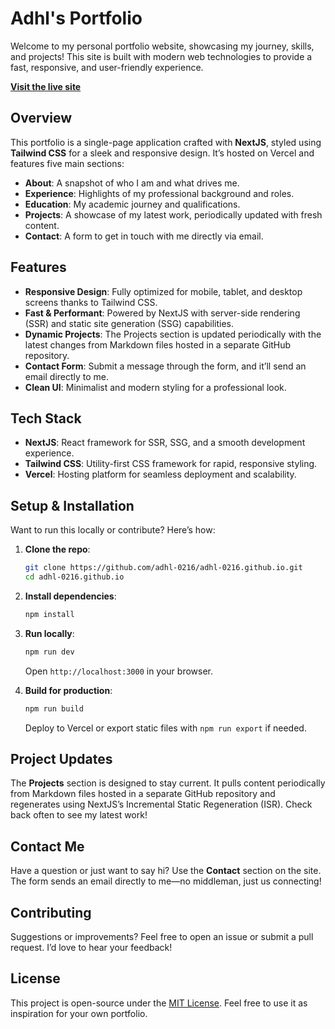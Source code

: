 # Adhl's Portfolio

Welcome to my personal portfolio website, showcasing my journey, skills, and projects! This site is built with modern web technologies to provide a fast, responsive, and user-friendly experience.

**[Visit the live site](https://adhl-0216.vercel.app)**

## Overview

This portfolio is a single-page application crafted with **NextJS**, styled using **Tailwind CSS** for a sleek and responsive design. It’s hosted on Vercel and features five main sections:

- **About**: A snapshot of who I am and what drives me.
- **Experience**: Highlights of my professional background and roles.
- **Education**: My academic journey and qualifications.
- **Projects**: A showcase of my latest work, periodically updated with fresh content.
- **Contact**: A form to get in touch with me directly via email.

## Features

- **Responsive Design**: Fully optimized for mobile, tablet, and desktop screens thanks to Tailwind CSS.
- **Fast & Performant**: Powered by NextJS with server-side rendering (SSR) and static site generation (SSG) capabilities.
- **Dynamic Projects**: The Projects section is updated periodically with the latest changes from Markdown files hosted in a separate GitHub repository.
- **Contact Form**: Submit a message through the form, and it’ll send an email directly to me.
- **Clean UI**: Minimalist and modern styling for a professional look.

## Tech Stack

- **NextJS**: React framework for SSR, SSG, and a smooth development experience.
- **Tailwind CSS**: Utility-first CSS framework for rapid, responsive styling.
- **Vercel**: Hosting platform for seamless deployment and scalability.

## Setup & Installation

Want to run this locally or contribute? Here’s how:

1. **Clone the repo**:
   ```bash
   git clone https://github.com/adhl-0216/adhl-0216.github.io.git
   cd adhl-0216.github.io
   ```

2. **Install dependencies**:
   ```bash
   npm install
   ```

3. **Run locally**:
   ```bash
   npm run dev
   ```
   Open `http://localhost:3000` in your browser.

4. **Build for production**:
   ```bash
   npm run build
   ```
   Deploy to Vercel or export static files with `npm run export` if needed.

## Project Updates

The **Projects** section is designed to stay current. It pulls content periodically from Markdown files hosted in a separate GitHub repository and regenerates using NextJS’s Incremental Static Regeneration (ISR). Check back often to see my latest work!

## Contact Me

Have a question or just want to say hi? Use the **Contact** section on the site. The form sends an email directly to me—no middleman, just us connecting!

## Contributing

Suggestions or improvements? Feel free to open an issue or submit a pull request. I’d love to hear your feedback!

## License

This project is open-source under the [MIT License](LICENSE). Feel free to use it as inspiration for your own portfolio.
